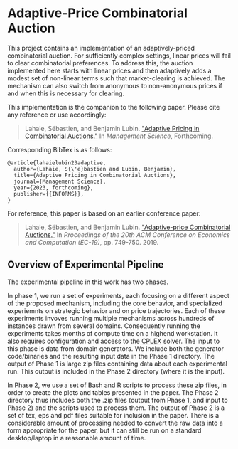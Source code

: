 # Adaptive-Price Combinatorial Auction

This project contains an implementation of an adaptively-priced combinatorial auction.  For sufficiently
complex settings, linear prices will fail to clear combinatorial preferences.  To address this, the auction
implemented here starts with linear prices and then adaptively adds a modest set of non-linear terms such that market-clearing
is achieved.  The mechanism can also switch from anonymous to non-anonymous prices if and when this is necessary for
clearing.

This implementation is the companion to the following paper.
Please cite any reference or use accordingly:

> Lahaie, Sébastien, and Benjamin Lubin. ["Adaptive Pricing in Combinatorial Auctions."]() In _Management Science_, Forthcoming.

Corresponding BibTex is as follows:

```
@article{lahaielubin23adaptive,
  author={Lahaie, S{\'e}bastien and Lubin, Benjamin},
  title={Adaptive Pricing in Combinatorial Auctions},
  journal={Management Science},
  year={2023, forthcoming},
  publisher={{INFORMS}},
}
```

For reference, this paper is based on an earlier conference paper:

> Lahaie, Sébastien, and Benjamin Lubin. ["Adaptive-price Combinatorial Auctions."](https://dl.acm.org/doi/abs/10.1145/3328526.3329615) In _Proceedings of the 20th ACM Conference on Economics and Computation (EC-19)_, pp. 749-750. 2019.



## Overview of Experimental Pipeline

The experimental pipeline in this work has two phases.

In phase 1, we run a set of experiments, each focusing on a
different aspect of the proposed mechanism, including the core
behavior, and specialized experiemnts on strategic behavior and on
price trajectories.  Each of these experiments invoves running
multiple mechanisms across hundreds of instances drawn from several
domains.  Consequently running the experiments takes months of compute
time on a highend workstation.  It also requires configuration and access to the
[CPLEX](https://www.ibm.com/products/ilog-cplex-optimization-studio)
solver.  The input to this phase is data from domain generators.  We
include both the generator code/binaries and the resulting input data 
in the Phase 1 directory.  The output of Phase 1 is large zip files
containing data about each experimental run.  This output is
included in the Phase 2 directory (where it is the input).

In Phase 2, we use a set of Bash and R scripts to
process these zip files, in order to create the plots and tables
presented in the paper.  The Phase 2 directory thus includes both the 
.zip files (output from Phase 1, and input to Phase 2) and the
scripts used to process them.  The output of Phase 2 is a set of 
tex, eps and pdf files suitable for inclusion in the paper.  There 
is a considerable amount of processing needed to convert the raw
data into a form appropriate for the paper, but it can still be 
run on a standard desktop/laptop in a reasonable amount of time.
